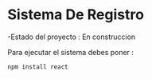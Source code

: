 <h1>Sistema De Registro</h1>

-Estado del proyecto : En construccion

Para ejecutar el sistema debes poner :

```npm install react```
